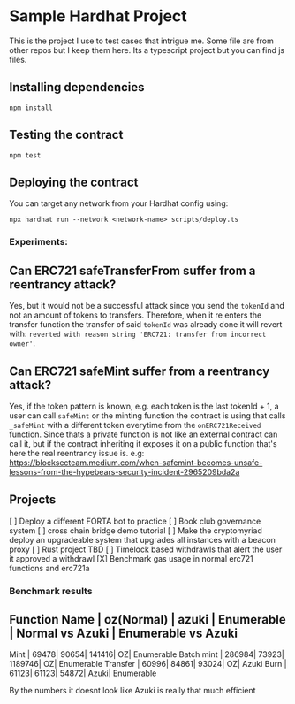 # Sample Hardhat Project
 This is the project I use to test cases that intrigue me. Some file are from other repos but I keep them here. Its a typescript project but you can find js files.

## Installing dependencies

```
npm install
```

## Testing the contract

```
npm test
```

## Deploying the contract

You can target any network from your Hardhat config using:

```
npx hardhat run --network <network-name> scripts/deploy.ts
```

### Experiments:
## Can ERC721 safeTransferFrom suffer from a reentrancy attack?
Yes, but it would not be a successful attack since you send the `tokenId` and not an amount of tokens to transfers. Therefore, when it re enters the transfer function the transfer of said `tokenId` was already done it will revert with: `reverted with reason string 'ERC721: transfer from incorrect owner'`.

## Can ERC721 safeMint suffer from a reentrancy attack?
Yes, if the token pattern is known, e.g. each token is the last tokenId + 1, a user can call `safeMint` or the minting function the contract is using that calls `_safeMint` with a different token everytime from the `onERC721Received` function. Since thats a private function is not like an external contract can call it, but if the contract inheriting it exposes it on a public function that's here the real reentrancy issue is. e.g: https://blocksecteam.medium.com/when-safemint-becomes-unsafe-lessons-from-the-hypebears-security-incident-2965209bda2a

## Projects
[ ] Deploy a different FORTA bot to practice
[ ] Book club governance system
[ ] cross chain bridge demo tutorial
[ ] Make the cryptomyriad deploy an upgradeable system that upgrades all instances with a beacon proxy
[ ] Rust project TBD
[ ] Timelock based withdrawls that alert the user it approved a withdrawl
[X] Benchmark gas usage in normal erc721 functions and erc721a

### Benchmark results
Function Name |   oz(Normal)   |   azuki | Enumerable |  Normal vs Azuki | Enumerable vs Azuki
----------------------------------------------------------------------------------------------
Mint          |           69478|    90654|      141416|               OZ|       Enumerable
Batch mint    |          286984|    73923|     1189746|               OZ|       Enumerable
Transfer      |           60996|    84861|       93024|               OZ|            Azuki
Burn          |           61123|    61123|       54872|            Azuki|       Enumerable

By the numbers it doesnt look like Azuki is really that much efficient